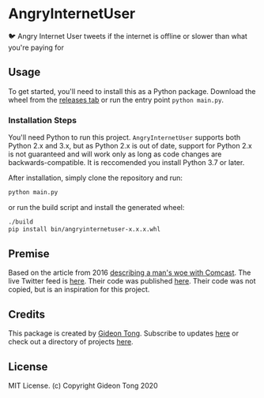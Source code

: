 # AngryInternetUser

🐦 Angry Internet User tweets if the internet is offline or slower than what you're paying for

## Usage

To get started, you'll need to install this as a Python package. Download the wheel from the [releases tab](https://github.com/gideontong/AngryInternetUser/releases) or run the entry point `python main.py`.

### Installation Steps

You'll need Python to run this project. `AngryInternetUser` supports both Python 2.x and 3.x, but as Python 2.x is out of date, support for Python 2.x is not guaranteed and will work only as long as code changes are backwards-compatible. It is reccomended you install Python 3.7 or later.

After installation, simply clone the repository and run:

```bash
python main.py
```

or run the build script and install the generated wheel:

```bash
./build
pip install bin/angryinternetuser-x.x.x.whl
```

## Premise

Based on the article from 2016 [describing a man's woe with Comcast](https://arstechnica.com/information-technology/2016/02/comcast-customer-made-bot-that-tweets-at-comcast-when-internet-is-slow/). The live Twitter feed is [here](https://twitter.com/A_Comcast_User). Their code was published [here](https://pastebin.com/WMEh802V). Their code was not copied, but is an inspiration for this project.

## Credits

This package is created by [Gideon Tong](https://gideontong.com). Subscribe to updates [here](https://blog.gideontong.com) or check out a directory of projects [here](https://gideontong.me).

## License

MIT License. (c) Copyright Gideon Tong 2020
